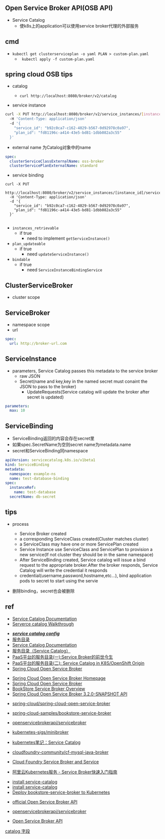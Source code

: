 ## Open Service Broker API(OSB API)
+ Service Catalog
    - 使k8s上的application可以使用service broker代理的外部服务

## cmd
+ `kubectl get clusterserviceplan -o yaml PLAN > custom-plan.yaml`
    - ` kubectl apply -f custom-plan.yaml`

## spring cloud OSB tips

+  catalog
    - `curl http://localhost:8080/broker/v2/catalog`

+ service instance
```sh
curl -X PUT http://localhost:8080/broker/v2/service_instances/[instance_id]
  -H 'Content-Type: application/json' 
  -d '{
    "service_id": "b92c0ca7-c162-4029-b567-0d92978c0a97", 
    "plan_id": "fd81196c-a414-43e5-bd81-1dbb082a3c55"
  }'
```
  - external name 为Catalog对象中的name
  ```yaml
  spec:
    clusterServiceClassExternalName: oss-broker
    clusterServicePlanExternalName: standard
  ```

+ service binding
```
curl -X PUT 
  http://localhost:8080/broker/v2/service_instances/[instance_id]/service_bindings/[binding_id]
  -H 'Content-Type: application/json' 
  -d '{ 
    "service_id": "b92c0ca7-c162-4029-b567-0d92978c0a97", 
    "plan_id": "fd81196c-a414-43e5-bd81-1dbb082a3c55" 
  }'
 
```

+ `instances_retrievable`
  - if true
    + need to implement `getServiceInstance()`
+ `plan_updateable`
  - if true
    + need `updateServiceInstance()`
+ `bindable`
  - if true
    + need `ServiceInstanceBindingService`


## ClusterServiceBroker
- cluster scope

## ServiceBroker
- namespace scope
- url
```yml
spec:
  url: http://broker-url.com
```
## ServiceInstance
+ parameters, Service Catalog passes this metadata to the service broker
  - raw JSON
  - Secret(name and key,key in the named secret must conaint the JSON to pass to the broker)
    + UpdateRequests(Service catalog will update the broker after secret is updated)
```yml
parameters:
  max: 10
```

## ServiceBinding
+ ServiceBinding返回的内容会存在secret里
+ 如果spec.SecretName为空则secret name为metadata.name
+ secret和ServiceBinding同namespace
```yaml
apiVersion: servicecatalog.k8s.io/v1beta1
kind: ServiceBinding
metadata:
  namespace: example-ns
  name: test-database-binding
spec:
  instanceRef:
    name: test-database
  secretName: db-secret
```

## tips
+ process
  - Service Broker created
  - a corresponding ServiceClass created(Cluster matches cluster)
  - a ServiceClass may have one or more ServicePlan created
  - Service Instance use ServiceClass and ServicePlan to provision a new service(If not cluster they should be in the same namespace)
  - After ServiceBinding created, Service catalog will issue a bind request to the appropriate broker.After the broker responds, Service Catalog will write the credential it responds
  - credential(username,password,hostname,etc...), bind application pods to secret to start using the servie

+ 删除binding，secret也会被删除



## ref
+ [Service Catalog Documentation](https://svc-cat.io/docs/)
+ [Serverce catalog Walkthrough](https://svc-cat.io/docs/walkthrough/#step-1---installing-the-ups-broker-server)
<!-- k8s -->
+ [*****service catalog config*****](https://svc-cat.io/docs/resources/)
+ [服务目录](https://kubernetes.io/zh/docs/concepts/extend-kubernetes/service-catalog/)
+ [Service Catalog Documentation](https://github.com/kubernetes-sigs/service-catalog/tree/master/docs)
+ [服务目录（Service Catalog）](https://jimmysong.io/kubernetes-handbook/concepts/service-catalog.html)
+ [PaaS平台的服务目录(一):Service Broker的前世今生](https://www.jianshu.com/p/52b3bc647996)
+ [PaaS平台的服务目录(二): Service Catalog in K8S/OpenShift Origin](https://www.jianshu.com/p/e4615868adac)
+ [Spring Cloud Open Service Broker](https://spring.io/projects/spring-cloud-open-service-broker#overview)

<!-- spring Cloud Open Service Broker -->
+ [Spring Cloud Open Service Broker Homepage](https://spring.io/projects/spring-cloud-open-service-broker#overview)
+ [Spring Cloud Open Service Broker](https://docs.spring.io/spring-cloud-open-service-broker/docs/3.2.0-SNAPSHOT/reference/)
+ [BookStore Service Broker Overview](https://spring.io/blog/2020/01/14/reactive-bookstore-service-broker)
+ [Spring Cloud Open Service Broker 3.2.0-SNAPSHOT API](https://docs.spring.io/spring-cloud-open-service-broker/docs/3.2.0-SNAPSHOT/apidocs/)

<!-- sourcecode -->
+ [spring-cloud/spring-cloud-open-service-broker](https://github.com/spring-cloud/spring-cloud-open-service-broker)

<!-- sample -->
+ [spring-cloud-samples/bookstore-service-broker](https://github.com/spring-cloud-samples/bookstore-service-broker)
+ [openservicebrokerapi/servicebroker](https://github.com/openservicebrokerapi/servicebroker/blob/master/gettingStarted.md#sample-service-brokers)
+ [kubernetes-sigs/minibroker](https://github.com/kubernetes-sigs/minibroker)
+ [kubernetes笔记：Service Catalog](https://ieevee.com/tech/2019/09/19/service-catalog.html)
+ [cloudfoundry-community/cf-mysql-java-broker](https://github.com/cloudfoundry-community/cf-mysql-java-broker)

+ [Cloud Foundry Service Broker and Service](https://developer.ibm.com/recipes/tutorials/cloud-foundry-service-broker-and-service/)

<!-- ali cloud -->
+ [阿里云Kubernetes服务 - Service Broker快速入门指南](https://developer.aliyun.com/article/592156)

<!-- install -->
+ [install service-catalog](https://svc-cat.io/docs/install/)
+ [install service-catalog](https://github.com/kubernetes-sigs/service-catalog/blob/master/docs/install.md)
+ [Deploy bookstore-service-broker to Kubernetes](https://github.com/spring-cloud-samples/bookstore-service-broker/blob/master/deploy/kubernetes/README.adoc)

<!-- design -->
+ [official Open Service Broker API](https://www.openservicebrokerapi.org/)
+ [openservicebrokerapi/servicebroker](https://github.com/openservicebrokerapi/servicebroker/blob/master/spec.md#catalog-management)

+ [Open Service Broker API](https://github.com/openservicebrokerapi/servicebroker/blob/master/spec.md#orphan-mitigation)

[catalog 字段](https://github.com/openservicebrokerapi/servicebroker/blob/master/spec.md#catalog-management)
